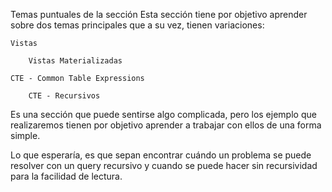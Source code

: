 Temas puntuales de la sección
Esta sección tiene por objetivo aprender sobre dos temas principales que a su vez, tienen variaciones:

    Vistas

        Vistas Materializadas

    CTE - Common Table Expressions

        CTE - Recursivos

Es una sección que puede sentirse algo complicada, pero los ejemplo que realizaremos tienen por objetivo aprender a trabajar con ellos de una forma simple.



Lo que esperaría, es que sepan encontrar cuándo un problema se puede resolver con un query recursivo y cuando se puede hacer sin recursividad para la facilidad de lectura.